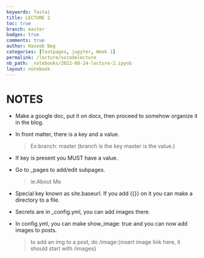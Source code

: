 ```yaml
---
keywords: fastai
title: LECTURE 2
toc: true
branch: master
badges: true
comments: true
author: Haseeb Beg
categories: [fastpages, jupyter, Week 1] 
permalink: /lecture/vscodelecture
nb_path: _notebooks/2022-08-24-lecture-2.ipynb
layout: notebook
---
```


<!--
#################################################
### THIS FILE WAS AUTOGENERATED! DO NOT EDIT! ###
#################################################
# file to edit: _notebooks/2022-08-24-lecture-2.ipynb
-->

<div class="container" id="notebook-container">
        
<div class="cell border-box-sizing text_cell rendered"><div class="inner_cell">
<div class="text_cell_render border-box-sizing rendered_html">
<h1 id="NOTES">NOTES<a class="anchor-link" href="#NOTES"> </a></h1><ul>
<li><p>Make a google doc, put it on docx, then proceed to somehow organize it in the blog.</p>
</li>
<li><p>In front matter, there is a key and a value.</p>
<blockquote><p>Ex:branch: master (branch is the key master is the value.)</p>
</blockquote>
</li>
<li><p>If key is present you MUST have a value.</p>
</li>
<li><p>Go to _pages to add/edit subpages.</p>
<blockquote><p>ie:About Me</p>
</blockquote>
</li>
<li><p>Special key known as site.baseurl. If you add {{}} on it you can make a directory to a file.</p>
</li>
<li><p>Secrets are in _config.yml, you can add images there.</p>
</li>
<li><p>In config.yml, you can make show_image: true and you can now add images to posts.</p>
<blockquote><p>to add an img to a post, do /image:{insert image link here, it should start with /images}</p>
</blockquote>
</li>
</ul>

</div>
</div>
</div>
</div>
 

